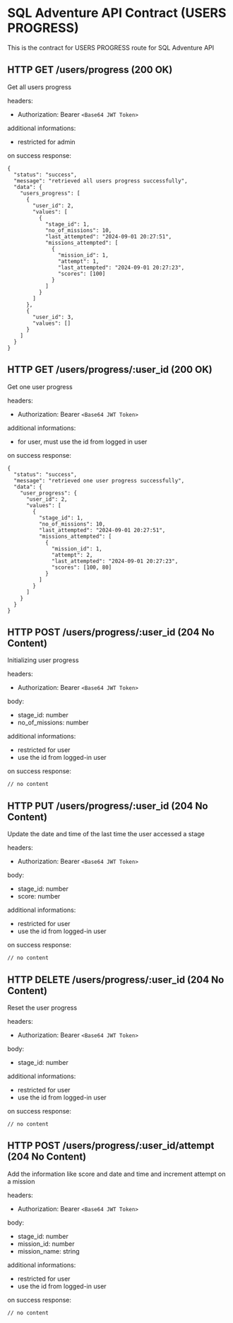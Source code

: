 # SQL Adventure API Contract (USERS PROGRESS)

This is the contract for USERS PROGRESS route for SQL Adventure API

## HTTP GET /users/progress (200 OK)

Get all users progress

headers:

- Authorization: Bearer `<Base64 JWT Token>`

additional informations:

- restricted for admin

on success response:

```jsonc
{
  "status": "success",
  "message": "retrieved all users progress successfully",
  "data": {
    "users_progress": [
      {
        "user_id": 2,
        "values": [
          {
            "stage_id": 1,
            "no_of_missions": 10,
            "last_attempted": "2024-09-01 20:27:51",
            "missions_attempted": [
              {
                "mission_id": 1,
                "attempt": 1,
                "last_attempted": "2024-09-01 20:27:23",
                "scores": [100]
              }
            ]
          }
        ]
      },
      {
        "user_id": 3,
        "values": []
      }
    ]
  }
}
```

## HTTP GET /users/progress/:user_id (200 OK)

Get one user progress

headers:

- Authorization: Bearer `<Base64 JWT Token>`

additional informations:

- for user, must use the id from logged in user

on success response:

```jsonc
{
  "status": "success",
  "message": "retrieved one user progress successfully",
  "data": {
    "user_progress": {
      "user_id": 2,
      "values": [
        {
          "stage_id": 1,
          "no_of_missions": 10,
          "last_attempted": "2024-09-01 20:27:51",
          "missions_attempted": [
            {
              "mission_id": 1,
              "attempt": 2,
              "last_attempted": "2024-09-01 20:27:23",
              "scores": [100, 80]
            }
          ]
        }
      ]
    }
  }
}
```

## HTTP POST /users/progress/:user_id (204 No Content)

Initializing user progress

headers:

- Authorization: Bearer `<Base64 JWT Token>`

body:

- stage_id: number
- no_of_missions: number

additional informations:

- restricted for user
- use the id from logged-in user

on success response:

```jsonc
// no content
```

## HTTP PUT /users/progress/:user_id (204 No Content)

Update the date and time of the last time the user accessed a stage

headers:

- Authorization: Bearer `<Base64 JWT Token>`

body:

- stage_id: number
- score: number

additional informations:

- restricted for user
- use the id from logged-in user

on success response:

```jsonc
// no content
```

## HTTP DELETE /users/progress/:user_id (204 No Content)

Reset the user progress

headers:

- Authorization: Bearer `<Base64 JWT Token>`

body:

- stage_id: number

additional informations:

- restricted for user
- use the id from logged-in user

on success response:

```jsonc
// no content
```

## HTTP POST /users/progress/:user_id/attempt (204 No Content)

Add the information like score and date and time and increment attempt on a mission

headers:

- Authorization: Bearer `<Base64 JWT Token>`

body:

- stage_id: number
- mission_id: number
- mission_name: string

additional informations:

- restricted for user
- use the id from logged-in user

on success response:

```jsonc
// no content
```
